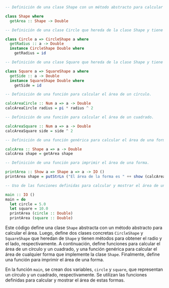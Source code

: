 ```haskell
-- Definición de una clase Shape con un método abstracto para calcular el área.

class Shape where
  getArea :: Shape -> Double

-- Definición de una clase Circle que hereda de la clase Shape y tiene un método para obtener el radio.

class Circle a => CircleShape a where
  getRadius :: a -> Double
  instance CircleShape Double where
    getRadius = id

-- Definición de una clase Square que hereda de la clase Shape y tiene un método para obtener el lado.

class Square a => SquareShape a where
  getSide :: a -> Double
  instance SquareShape Double where
    getSide = id

-- Definición de una función para calcular el área de un círculo.

calcAreaCircle :: Num a => a -> Double
calcAreaCircle radius = pi * radius ^ 2

-- Definición de una función para calcular el área de un cuadrado.

calcAreaSquare :: Num a => a -> Double
calcAreaSquare side = side ^ 2

-- Definición de una función genérica para calcular el área de una forma.

calcArea :: Shape a => a -> Double
calcArea shape = getArea shape

-- Definición de una función para imprimir el área de una forma.

printArea :: Show a => Shape a => a -> IO ()
printArea shape = putStrLn ("El área de la forma es " ++ show (calcArea shape))

-- Uso de las funciones definidas para calcular y mostrar el área de un círculo y un cuadrado.

main :: IO ()
main = do
  let circle = 5.0
  let square = 10.0
  printArea (circle :: Double)
  printArea (square :: Double)
```

Este código define una clase `Shape` abstracta con un método abstracto para calcular el área. Luego, define dos clases concretas `CircleShape` y `SquareShape` que heredan de `Shape` y tienen métodos para obtener el radio y el lado, respectivamente. A continuación, define funciones para calcular el área de un círculo y un cuadrado, y una función genérica para calcular el área de cualquier forma que implemente la clase `Shape`. Finalmente, define una función para imprimir el área de una forma.

En la función `main`, se crean dos variables, `circle` y `square`, que representan un círculo y un cuadrado, respectivamente. Se utilizan las funciones definidas para calcular y mostrar el área de estas formas.
